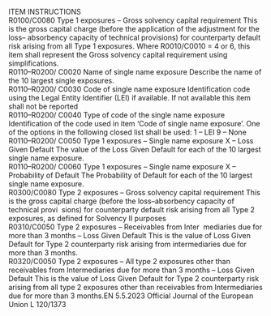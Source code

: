  
ITEM  INSTRUCTIONS  
R0100/C0080  Type 1 exposures – 
Gross solvency capital 
requirement  This is the gross capital charge (before the application of the adjustment for the loss– 
absorbency capacity of technical provisions) for counterparty default risk arising from 
all Type 1 exposures. 
Where R0010/C0010 = 4 or 6, this item shall represent the Gross solvency capital 
requirement using simplifications.  
R0110–R0200/ 
C0020  Name of single name 
exposure  Describe the name of the 10 largest single exposures.  
R0110–R0200/ 
C0030  Code of single name 
exposure  Identification code using the Legal Entity Identifier (LEI) if available. 
If not available this item shall not be reported  
R0110–R0200/ 
C0040  Type of code of the 
single name exposure  Identification of the code used in item ‘Code of single name exposure’. One of the 
options in the following closed list shall be used: 
1 – LEI 
9 – None  
R0110–R0200/ 
C0050  Type 1 exposures – 
Single name exposure X 
– Loss Given Default  The value of the Loss Given Default for each of the 10 largest single name exposure.  
R0110–R0200/ 
C0060  Type 1 exposures – 
Single name exposure X 
– Probability of Default  The Probability of Default for each of the 10 largest single name exposure.  
R0300/C0080  Type 2 exposures – 
Gross solvency capital 
requirement  This is the gross capital charge (before the loss–absorbency capacity of technical provi ­
sions) for counterparty default risk arising from all Type 2 exposures, as defined for 
Solvency II purposes  
R0310/C0050  Type 2 exposures – 
Receivables from Inter ­
mediaries due for more 
than 3 months – Loss 
Given Default  This is the value of Loss Given Default for Type 2 counterparty risk arising from 
intermediaries due for more than 3 months.  
R0320/C0050  Type 2 exposures – All 
type 2 exposures other 
than receivables from 
Intermediaries due for 
more than 3 months – 
Loss Given Default  This is the value of Loss Given Default for Type 2 counterparty risk arising from all 
type 2 exposures other than receivables from Intermediaries due for more than 3 
months.EN  5.5.2023 Official Journal of the European Union L 120/1373
